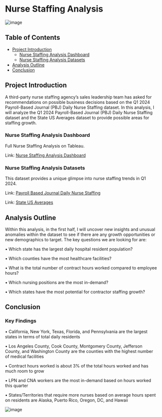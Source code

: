 # Nurse Staffing Analysis

![image](https://github.com/user-attachments/assets/13de14d7-19ad-44b2-8c67-34b691aac12d)

## Table of Contents

- [Project Introduction](#project-introduction)
    - [Nurse Staffing Analysis Dashboard](#nurse-staffing-analysis-dashboard)
    - [Nurse Staffing Analysis Datasets](#nurse-staffing-analysis-datasets)
- [Analysis Outline](#analysis-outline)
- [Conclusion](#conclusion)

## Project Introduction

A third-party nurse staffing agency’s sales leadership team has asked for recommendations on possible business decisions based on the Q1 2024 Payroll-Based Journal (PBJ) Daily Nurse Staffing dataset. In this analysis, I will analyze the Q1 2024 Payroll-Based Journal (PBJ) Daily Nurse Staffing dataset and the State US Averages dataset to provide possible areas for staffing growth.

### Nurse Staffing Analysis Dashboard

Full Nurse Staffing Analysis on Tableau.

Link: [Nurse Staffing Analysis Dashboard](https://public.tableau.com/app/profile/jason.do5779/viz/nursing_hours_project/Dashboard?publish=yes)

### Nurse Staffing Analysis Datasets

This dataset provides a unique glimpse into nurse staffing trends in Q1 2024.

Link: [Payroll Based Journal Daily Nurse Staffing](https://data.cms.gov/quality-of-care/payroll-based-journal-daily-nurse-staffing/data)

Link: [State US Averages](https://data.cms.gov/provider-data/dataset/xcdc-v8bm)


## Analysis Outline

Within this analysis, in the first half, I will uncover new insights and unusual anomalies within the dataset to see if there are any growth opportunities or new demographics to target. The key questions we are looking for are:

• Which state has the largest daily hospital resident population?

• Which counties have the most healthcare facilities?

• What is the total number of contract hours worked compared to employee hours?

• Which nursing positions are the most in-demand?

• Which states have the most potential for contractor staffing growth?


## Conclusion

### Key Findings

• California, New York, Texas, Florida, and Pennsylvania are the largest states in terms of total daily residents

• Los Angeles County, Cook County, Montgomery County, Jefferson County, and Washington County are the counties with the highest number of medical facilities

• Contract hours worked is about 3% of the total hours worked and has much room to grow

• LPN and CNA workers are the most in-demand based on hours worked this quarter

• States/Territories that require more nurses based on average hours spent on residents are Alaska, Puerto Rico, Oregon, DC, and Hawaii

![image](https://github.com/user-attachments/assets/4ef8c0ea-445f-43b5-8f46-0e4d9e3bc0e8)

